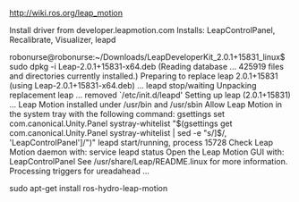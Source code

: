 http://wiki.ros.org/leap_motion

Install driver from developer.leapmotion.com
	Installs: LeapControlPanel, Recalibrate, Visualizer, leapd

robonurse@robonurse:~/Downloads/LeapDeveloperKit_2.0.1+15831_linux$ sudo dpkg -i Leap-2.0.1+15831-x64.deb 
(Reading database ... 425919 files and directories currently installed.)
Preparing to replace leap 2.0.1+15831 (using Leap-2.0.1+15831-x64.deb) ...
leapd stop/waiting
Unpacking replacement leap ...
removed `/etc/init.d/leapd'
Setting up leap (2.0.1+15831) ...
Leap Motion installed under /usr/bin and /usr/sbin
Allow Leap Motion in the system tray with the following command:
  gsettings set com.canonical.Unity.Panel systray-whitelist "$(gsettings get com.canonical.Unity.Panel systray-whitelist | sed -e "s/]$/, 'LeapControlPanel']/")"
leapd start/running, process 15728
Check Leap Motion daemon with:
  service leapd status
Open the Leap Motion GUI with:
  LeapControlPanel
See /usr/share/Leap/README.linux for more information.
Processing triggers for ureadahead ...




sudo apt-get install ros-hydro-leap-motion